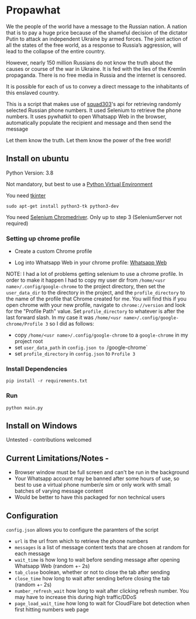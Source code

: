 # Propawhat

We the people of the world have a message to the Russian nation.
A nation that is to pay a huge price because of the shameful decision of the dictator Putin to attack an independent Ukraine by armed forces. The joint action of all the states of the free world, as a response to Russia’s aggression, will lead to the collapse of the entire country.

However, nearly 150 million Russians do not know the truth about the causes or course of the war in Ukraine. It is fed with the lies of the Kremlin propaganda. There is no free media in Russia and the internet is censored.

It is possible for each of us to convey a direct message to the inhabitants of this enslaved country.

This is a script that makes use of [squad303](https://twitter.com/squad3o3)'s api for retrieving randomly selected Russian phone numbers. 
It used Selenium to retrieve the phone numbers.
It uses pywhatkit to open Whatsapp Web in the browser, automatically populate the recipient and message and then send the message

Let them know the truth. Let them know the power of the free world!

## Install on ubuntu
Python Version: 3.8

Not mandatory, but best to use a [Python Virtual Environment](https://docs.python.org/3.8/library/venv.html)

You need [tkinter](https://docs.python.org/3/library/tkinter.html)

`sudo apt-get install python3-tk python3-dev`

You need [Selenium Chromedriver](https://tecadmin.net/setup-selenium-chromedriver-on-ubuntu/). Only up to step 3 
(SeleniumServer not required)

### Setting up chrome profile
- Create a custom Chrome profile

- Log into Whatsapp Web in your chrome profile: [Whatsapp Web](https://web.whatsapp.com/)

NOTE: I had a lot of problems getting selenium to use a chrome profile. In order to make it happen I had to copy my user
dir from `/home/<usr name>/.config/google-chrome` to the project directory, then set the `user_data_dir` to the directory in
the project, and the `profile_directory` to the name of the profile that Chrome created for me. You will find this if you
open chrome with your new profile, navigate to `chrome://version` and look for the "Profile Path" value. Set `profile_directory`
to whatever is after the last forward slash. In my case it was `/home/<usr name>/.config/google-chrome/Profile 3` so I did as follows:
- copy `/home/<usr name>/.config/google-chrome` to a `google-chrome` in my project root
- set `user_data_path` in `config.json to `/google-chrome`
- set `profile_directory` in `config.json` to `Profile 3`

### Install Dependencies
`pip install -r requirements.txt`

### Run
`python main.py`

## Install on Windows
Untested - contributions welcomed

## Current Limitations/Notes - 
- Browser window must be full screen and can't be run in the background
- Your Whatsapp account may be banned after some hours of use, so best to use a virtual phone number/e sim or only work with small batches of varying message content
- Would be better to have this packaged for non technical users

## Configuration
`config.json` allows you to configure the paramters of the script
- `url` is the url from which to retrieve the phone numbers
- `messages` is a list of message content texts that are chosen at random for each message
- `wait_time` is how long to wait before sending message after opening Whatsapp Web (random +- 2s)
- `tab_close` boolean, whether or not to close the tab after sending
- `close_time` how long to wait after sending before closing the tab (random +- 2s)
- `number_refresh_wait` how long to wait after clicking refresh number. You may have to increase this during high traffic/DDoS
- `page_load_wait_time` how long to wait for CloudFlare bot detection when first hitting numbers web page




